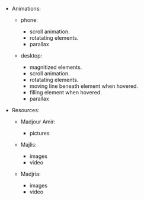 - Animations:

  - phone:

    - scroll animation.
    - rotatating elements.
    - parallax

  - desktop:

    - magnitized elements.
    - scroll animation.
    - rotatating elements.
    - moving line beneath element when hovered.
    - filling element when hovered.
    - parallax

- Resources:

  - Madjour Amir:

    - pictures

  - Majlis:

    - images
    - video

  - Madjria:

    - images
    - video
